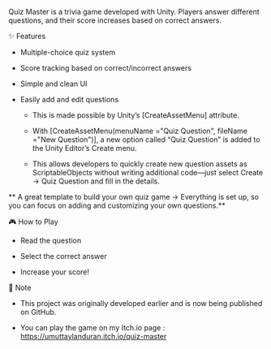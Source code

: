 

Quiz Master is a trivia game developed with Unity. Players answer different questions, and their score increases based on correct answers.

✨ Features

* Multiple-choice quiz system

* Score tracking based on correct/incorrect answers

* Simple and clean UI

* Easily add and edit questions

  * This is made possible by Unity’s [CreateAssetMenu] attribute.

  * With [CreateAssetMenu(menuName ="Quiz Question", fileName ="New Question")], a new option called “Quiz Question” is added to the Unity Editor’s Create menu.

  * This allows developers to quickly create new question assets as ScriptableObjects without writing additional code—just select Create → Quiz Question and fill in the details.

** A great template to build your own quiz game → Everything is set up, so you can focus on adding and customizing your own questions.**

🎮 How to Play

* Read the question

* Select the correct answer

* Increase your score!

📌 Note

 * This project was originally developed earlier and is now being published on GitHub.

 * You can play the game on my Itch.io page : https://umuttaylanduran.itch.io/quiz-master
